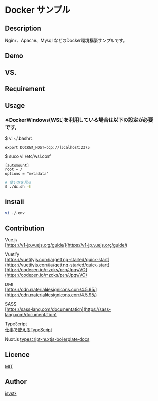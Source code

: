 Docker サンプル
====

## Description

Nginx、Apache、Mysql などのDocker環境構築サンプルです。

## Demo

## VS. 

## Requirement

## Usage

### ※DockerWindows(WSL)を利用している場合は以下の設定が必要です。
$ vi ~/.bashrc
``` 
export DOCKER_HOST=tcp://localhost:2375
```

$ sudo vi /etc/wsl.conf
``` 
[automount]
root = /
options = "metadata"
```

``` bash
# 使い方を見る
$ ./dc.sh -h
```

## Install

``` bash
vi ./.env
```

## Contribution

Vue.js  
[https://v1-jp.vuejs.org/guide/](https://v1-jp.vuejs.org/guide/)  
  
Vuetify  
[https://vuetifyjs.com/ja/getting-started/quick-start](https://vuetifyjs.com/ja/getting-started/quick-start)  
[https://codepen.io/mzoks/pen/JpqwVO](https://codepen.io/mzoks/pen/JpqwVO)  
  
DMI  
[https://cdn.materialdesignicons.com/4.5.95/](https://cdn.materialdesignicons.com/4.5.95/)  
  
SASS  
[https://sass-lang.com/documentation](https://sass-lang.com/documentation)  

TypeScript  
[仕事で使えるTypeScript](https://future-architect.github.io/typescript-guide/index.html)　 

Nuxt.js
[typescript-nuxtjs-boilerplate-docs](https://typescript-nuxtjs-boilerplate-docs.netlify.com/#/nuxt/examples)

## Licence

[MIT](https://github.com/isystk/nuxtjs_typescript_vuetify/LICENCE)

## Author

[isystk](https://github.com/isystk)


